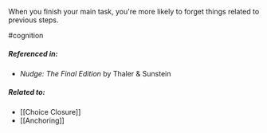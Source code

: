 When you finish your main task, you're more likely to forget things related to previous steps.

#cognition 

##### Referenced in: 

- *Nudge: The Final Edition* by Thaler & Sunstein

##### Related to: 

- [[Choice Closure]]
- [[Anchoring]] 